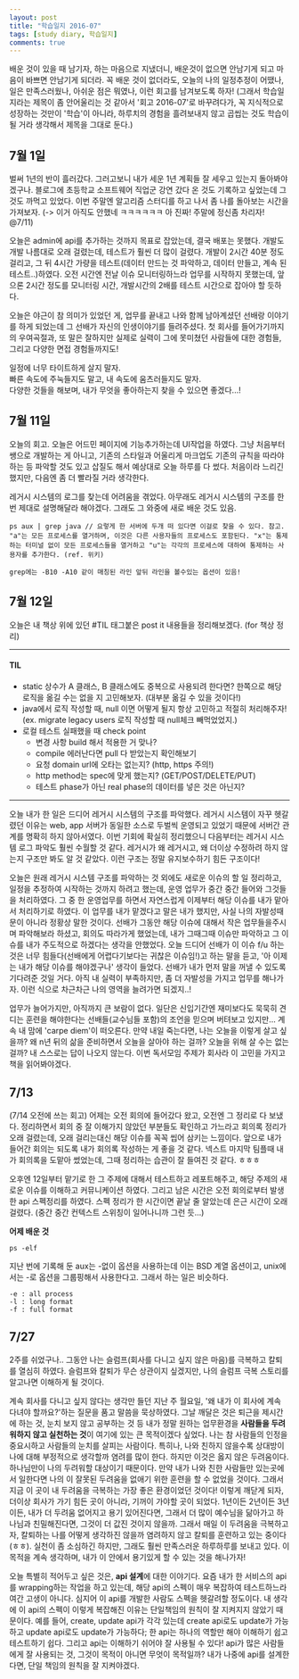 ```yaml
---
layout: post
title: "학습일지 2016-07"
tags: [study diary, 학습일지]
comments: true
---
```



배운 것이 있을 때 남기자, 하는 마음으로 지냈더니, 배운것이 없으면 안남기게 되고 마음이 바쁘면 안남기게 되더라. 꼭 배운 것이 없더라도, 오늘의 나의 일정추정이 어땠나, 일은 만족스러웠나, 아쉬운 점은 뭐였나, 이런 회고를 남겨보도록 하자! (그래서 학습일지라는 제목이 좀 안어울리는 것 같아서 '회고 2016-07'로 바꾸려다가, 꼭 지식적으로 성장하는 것만이 '학습'이 아니라, 하루치의 경험을 흘려보내지 않고 곱씹는 것도 학습이 될 거라 생각해서 제목을 그대로 둔다.)

## 7월 1일
벌써 1년의 반이 흘러갔다. 그러고보니 내가 세운 1년 계획들 잘 세우고 있는지 돌아봐야겠구나. 블로그에 초등학교 소프트웨어 직업군 강연 갔다 온 것도 기록하고 싶었는데 그것도 까먹고 있었다. 이번 주말엔 알고리즘 스터디를 하고 나서 좀 나를 돌아보는 시간을 가져보자. (-> 이거 아직도 안했네 ㅋㅋㅋㅋㅋㅋ 아 진짜! 주말에 정신좀 차리자! @7/11)

오늘은 admin에 api를 추가하는 것까지 목표로 잡았는데, 결국 배포는 못했다. 개발도 개발 나름대로 오래 걸렸는데, 테스트가 훨씬 더 많이 걸렸다. 개발이 2시간 40분 정도 걸리고, 그 뒤 4시간 가량을 테스트(데이터 만드는 것 파악하고, 데이터 만들고, 계속 된 테스트..)하였다. 오전 시간엔 전날 이슈 모니터링하느라 업무를 시작하지 못했는데, 앞으론 2시간 정도를 모니터링 시간, 개발시간의 2배를 테스트 시간으로 잡아야 할 듯하다. 

오늘은 야근이 참 의미가 있었던 게, 업무를 끝내고 나와 함께 남아계셨던 선배랑 이야기를 하게 되었는데 그 선배가 자신의 인생이야기를 들려주셨다. 첫 회사를 들어가기까지의 우여곡절과, 또 말은 잘하지만 실제로 실력이 그에 못미쳤던 사람들에 대한 경험들, 그리고 다양한 면접 경험들까지도! 

일정에 너무 타이트하게 살지 말자. <br>
빠른 속도에 주눅들지도 말고, 내 속도에 움츠러들지도 말자. <br>
다양한 것들을 해보며, 내가 무엇을 좋아하는지 찾을 수 있으면 좋겠다...! 
 
## 7월 11일
오늘의 회고. 오늘은 어드민 페이지에 기능추가하는데 UI작업을 하였다. 그냥 처음부터 쌩으로 개발하는 게 아니고, 기존의 스타일과 어울리게 마크업도 기존의 규칙을 따라야하는 등 파악할 것도 있고 삽질도 해서 예상대로 오늘 하루를 다 썼다. 처음이라 느리긴 했지만, 다음엔 좀 더 빨라질 거라 생각한다. 

레거시 시스템의 로그를 찾는데 어려움을 겪었다. 아무래도 레거시 시스템의 구조를 한번 제대로 설명해달라 해야겠다. 그래도 그 와중에 새로 배운 것도 있음. 
```
ps aux | grep java // 요렇게 한 서버에 두개 떠 있다면 이걸로 찾을 수 있다. 참고.  "a"는 모든 프로세스를 열거하며, 이것은 다른 사용자들의 프로세스도 포함된다. "x"는 통제하는 터미널 없이 모든 프로세스들을 열거하고 "u"는 각각의 프로세스에 대하여 통제하는 사용자를 추가한다. (ref. 위키)

grep에는 -B10 -A10 같이 매칭된 라인 앞뒤 라인을 볼수있는 옵션이 있음!
```

## 7월 12일
오늘은 내 책상 위에 있던 #TIL 태그붙은 post it 내용들을 정리해보겠다. (for 책상 정리)
***
#### TIL
- static 상수가 A 클래스, B 클래스에도 중복으로 사용되려 한다면? 한쪽으로 해당 로직을 옮길 수는 없을 지 고민해보자. (대부분 옮길 수 있을 것이다!)
- java에서 로직 작성할 때, null 이면 어떻게 될지 항상 고민하고 적절히 처리해주자! (ex. migrate legacy users 로직 작성할 때 null체크 빼먹었었지.)
- 로컬 테스트 실패했을 때 check point
  - 변경 사항 build 해서 적용한 거 맞나?
  - compile 에러난다면 pull 다 받았는지 확인해보기
  - 요청 domain url에 오타는 없는지? (http, https 주의!)
  - http method는 spec에 맞게 했는지? (GET/POST/DELETE/PUT)
  - 테스트 phase가 아닌 real phase의 데이터를 넣은 것은 아닌지?
***

오늘 내가 한 일은 드디어 레거시 시스템의 구조를 파악했다. 레거시 시스템이 자꾸 헷갈렸던 이유는 web, app 서버가 동일한 소스로 두벌씩 운영되고 있었기 때문에 서버간 관계를 명확히 하지 않아서였다. 이번 기회에 확실히 정리했으니 다음부터는 레거시 시스템 로그 파악도 훨씬 수월할 것 같다. 레거시가 왜 레거시고, 왜 더이상 수정하려 하지 않는지 구조만 봐도 알 것 같았다. 이런 구조는 정말 유지보수하기 힘든 구조이다! 

오늘은 원래 레거시 시스템 구조를 파악하는 것 외에도 새로운 이슈의 할 일 정리하고, 일정을 추정하여 시작하는 것까지 하려고 했는데, 운영 업무가 중간 중간 들어와 그것들을 처리하였다. 그 중 한 운영업무를 하면서 자연스럽게 이제부터 해당 이슈를 내가 맡아서 처리하기로 하였다. 이 업무를 내가 맡겠다고 말은 내가 했지만, 사실 나의 자발성때문이 아니라 정황상 말한 것이다. 선배가 그동안 해당 이슈에 대해서 작은 업무들을주시며 파악해보라 하셨고, 회의도 따라가게 했었는데, 내가 그때그때 이슈만 파악하고 그 이슈를 내가 주도적으로 하겠다는 생각을 안했었다. 오늘 드디어 선배가 이 이슈 f/u 하는 것은 너무 힘들다(선배에게 어렵다기보다는 귀찮은 이슈임!)고 하는 말을 듣고, '아 이제는 내가 해당 이슈를 해야겠구나' 생각이 들었다. 선배가 내가 먼저 말을 꺼낼 수 있도록 기다려준 것일 거다. 아직 내 실력이 부족하지만, 좀 더 자발성을 가지고 업무를 해나가자. 이런 식으로 차근차근 나의 영역을 늘려가면 되겠지..! 

업무가 늘어가지만, 아직까지 큰 보람이 없다. 일단은 신입기간엔 재미보다도 묵묵히 견디는 훈련을 해야한다는 선배들(교수님들 포함)의 조언을 믿으며 버텨보고 있지만... 계속 내 맘에 'carpe diem'이 떠오른다. 만약 내일 죽는다면, 나는 오늘을 이렇게 살고 싶을까? 왜 n년 뒤의 삶을 준비하면서 오늘을 살아야 하는 걸까? 오늘을 위해 살 수는 없는 걸까? 내 스스로는 답이 나오지 않는다. 이번 독서모임 주제가 회사라 이 고민을 가지고 책을 읽어봐야겠다.

## 7/13 
(7/14 오전에 쓰는 회고)
어제는 오전 회의에 들어갔다 왔고, 오전엔 그 정리로 다 보냈다. 정리하면서 회의 중 잘 이해가지 않았던 부분들도 확인하고 가느라고 회의록 정리가 오래 걸렸는데, 오래 걸리는대신 해당 이슈를 꼭꼭 씹어 삼키는 느낌이다. 앞으로 내가 들어간 회의는 되도록 내가 회의록 작성하는 게 좋을 것 같다. 넥스트 마지막 팀플때 내가 회의록을 도맡아 썼었는데, 그때 정리하는 습관이 잘 들여진 것 같다. ㅎㅎㅎ

오후엔 12일부터 맡기로 한 그 주제에 대해서 테스트하고 레포트해주고, 해당 주제의 새로운 이슈를 이해하고 커뮤니케이션 하였다. 그리고 남은 시간은 오전 회의로부터 발생한 api 스펙정리를 하였다. 스펙 정리가 한 시간이면 끝날 줄 알았는데 은근 시간이 오래 걸렸다. (중간 중간 컨텍스트 스위칭이 일어나니까 그런 듯...)

**어제 배운 것**
```
ps -elf
```
지난 번에 기록해 둔 aux는 -없이 옵션을 사용하는데 이는 BSD 계열 옵션이고, unix에서는 -로 옵션을 그룹핑해서 사용한다고. 그래서 하는 일은 비슷하다.
``` 
-e : all process
-l : long format
-f : full format
```

## 7/27 
2주를 쉬었구나.. 그동안 나는 슬럼프(회사를 다니고 싶지 않은 마음)를 극복하고 칼퇴를 열심히 하였다. 슬럼프와 칼퇴가 무슨 상관이지 싶겠지만, 나의 슬럼프 극복 스토리를 알고나면 이해하게 될 것이다. 

계속 회사를 다니고 싶지 않다는 생각만 들던 지난 주 월요일, '왜 내가 이 회사에 계속 다녀야 할까요?'하는 질문을 품고 말씀을 묵상하였다. 그날 깨달은 것은 퇴근을 제시간에 하는 것, 눈치 보지 않고 공부하는 것 등 내가 정말 원하는 업무환경을 **사람들을 두려워하지 않고 실천하는 것**이 여기에 있는 큰 목적이겠다 싶었다. 나는 참 사람들의 인정을 중요시하고 사람들의 눈치를 살피는 사람이다. 특히나, 나와 친하지 않을수록 상대방이 나에 대해 부정적으로 생각할까 염려를 많이 한다. 하지만 이것은 옳지 않은 두려움이다. 하나님만이 나의 두려워할 대상이기 때문이다. 만약 내가 나와 친한 사람들만 있는곳에서 일한다면 나의 이 잘못된 두려움을 없애기 위한 훈련을 할 수 없었을 것이다. 그래서 지금 이 곳이 내 두려움을 극복하는 가장 좋은 환경이었던 것이다! 이렇게 깨닫게 되자, 더이상 회사가 가기 힘든 곳이 아니라, 기꺼이 가야할 곳이 되었다. 1년이든 2년이든 3년이든, 내가 더 두려움 없어지고 용기 있어진다면, 그래서 더 많이 예수님을 닮아가고 하나님과 친밀해진다면, 그것이 더 값진 것이지 않을까. 그래서 매일 이 두려움을 극복하고자, 칼퇴하는 나를 어떻게 생각하진 않을까 염려하지 않고 칼퇴를 훈련하고 있는 중이다(ㅎㅎ). 실천이 좀 소심하긴 하지만, 그래도 훨씬 만족스러운 하루하루를 보내고 있다. 이 목적을 계속 생각하며, 내가 이 안에서 용기있게 할 수 있는 것을 해나가자!

오늘 특별히 적어두고 싶은 것은, **api 설계**에 대한 이야기다. 요즘 내가 한 서비스의 api를 wrapping하는 작업을 하고 있는데, 해당 api의 스펙이 매우 복잡하여 테스트하느라 여간 고생이 아니다. 심지어 이 api를 개발한 사람도 스펙을 헷갈려할 정도이다. 내 생각에 이 api의 스펙이 이렇게 복잡해진 이유는 단일책임의 원칙이 잘 지켜지지 않았기 때문이다. 예를 들어, create, update api가 각각 있는데 create api로도 update가 가능하고 update api로도 update가 가능하다; 한 api는 하나의 역할만 해야 이해하기 쉽고 테스트하기 쉽다. 그리고 api는 이해하기 쉬어야 잘 사용될 수 있다! api가 많은 사람들에게 잘 사용되는 것, 그것이 목적이 아니면 무엇이 목적일까? 내가 나중에 api를 설계한다면, 단일 책임의 원칙을 잘 지켜야겠다.
